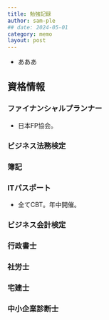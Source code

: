 ```yaml
---
title: 勉強記録
author: sam-ple
## date: 2024-05-01
category: memo
layout: post
---
```


- あああ

## 資格情報

### ファイナンシャルプランナー
- 日本FP協会。

### ビジネス法務検定
### 簿記
### ITパスポート
- 全てCBT。年中開催。


### ビジネス会計検定
### 行政書士
### 社労士
### 宅建士
### 中小企業診断士


